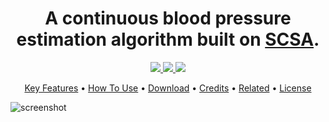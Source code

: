 
<h1 align="center">A continuous blood pressure estimation algorithm built on <a href="https://link.springer.com/article/10.1007/s00498-012-0091-1" target="_blank">SCSA</a>.</h1>

<p align="center">
  <a href="https://www.paypal.me/AmitMerchant">
    <img src="https://img.shields.io/badge/paper-IEEE%20Access-brightgreen">
  </a>  <a href="https://www.paypal.me/AmitMerchant">
    <img src="https://img.shields.io/badge/paper-IEEE%20Access-brightgreen">
  </a>
  <a href="https://www.paypal.me/AmitMerchant">
    <img src="https://img.shields.io/badge/paper-IEEE%20Access-brightgreen">
  </a>
</p>

<p align="center">
  <a href="#key-features">Key Features</a> •
  <a href="#how-to-use">How To Use</a> •
  <a href="#download">Download</a> •
  <a href="#credits">Credits</a> •
  <a href="#related">Related</a> •
  <a href="#license">License</a>
</p>

![screenshot](https://raw.githubusercontent.com/amitmerchant1990/electron-markdownify/master/app/img/markdownify.gif)


